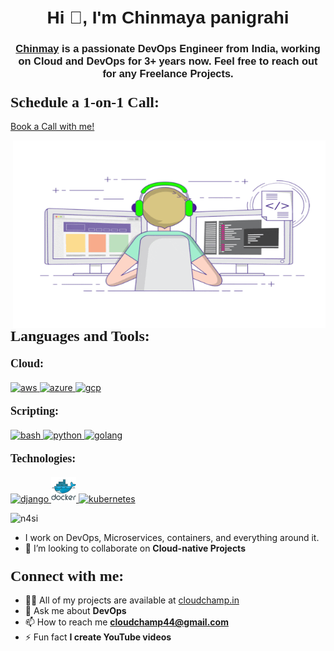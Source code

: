 <!-- Header Section -->
<h1 align="center"><font face="Arial">Hi 👋, I'm Chinmaya panigrahi</font></h1>
<h3 align="center"><font face="Arial"><a href="https://www.linkedin.com/in/chinmayk98/" target="_blank" rel="noreferrer">Chinmay</a> is a passionate DevOps Engineer from India, working on Cloud and DevOps for 3+ years now. Feel free to reach out for any Freelance Projects.</font></h3>

<!-- Schedule a 1-on-1 Call Section -->
<h3 align="left"><font size="+2" face="Verdana">Schedule a 1-on-1 Call:</font></h3>
<p align="left">
  <a href="https://topmate.io/nasiullha_chaudhari" target="_blank" rel="noreferrer"> Book a Call with me! </a>
</p>

<!-- GIF -->
<img align="right" height="300" width="500" src="https://raw.githubusercontent.com/mikonoid/mikonoid/main/images/gifs/coder3.gif" />

<!-- Languages and Tools Section -->
<h3 align="left"><font size="+2" face="Verdana">Languages and Tools:</font></h3>

<!-- Cloud Section -->
<h4><font size="+1" face="Tahoma">Cloud:</font></h4>
<p align="left">
<a href="[https://aws.amazon.com](https://aws.amazon.com/)" target="_blank" rel="noreferrer">
<img src="https://www.logigroup.com/images/Logo_aws.gif" alt="aws" width="100" height="80"/>
</a>
<a href="https://azure.microsoft.com/en-in/" target="_blank" rel="noreferrer">
<img src="https://www.vectorlogo.zone/logos/microsoft_azure/microsoft_azure-icon.svg" alt="azure" width="80" height="80"/>
</a>
<a href="[https://cloud.google.com](https://cloud.google.com/)" target="_blank" rel="noreferrer">
<img src="https://www.gend.co/hs-fs/hubfs/gcp-logo-cloud.png?width=730&name=gcp-logo-cloud.png" alt="gcp" width="80" height="80"/>
</a>
<!-- Add more cloud-related tools here -->
</p>

<!-- Scripting Section -->
<h4><font size="+1" face="Tahoma">Scripting:</font></h4>
<p align="left">
<a href="https://www.gnu.org/software/bash/" target="_blank" rel="noreferrer">
<img src="https://e7.pngegg.com/pngimages/330/276/png-clipart-bash-shell-script-bourne-shell-scripting-language-unix-shell-shell-rectangle-logo.png" alt="bash" width="100" height="100"/>
</a>
<a href="[https://www.python.org](https://www.python.org/)" target="_blank" rel="noreferrer">
<img src="https://i.giphy.com/media/KAq5w47R9rmTuvWOWa/giphy.webp" alt="python" width="100" height="100"/>
</a>
<a href="[https://golang.org](https://golang.org/)" target="_blank" rel="noreferrer">
<img src="https://perisync.com/images/gocc.gif" alt="golang" width="170" height="100"/>
</a>
</p>

<!-- Technologies Section -->
<h4><font size="+1" face="Tahoma">Technologies:</font></h4>
<p align="left">
<a href="https://www.djangoproject.com/" target="_blank" rel="noreferrer">
<img src="https://cdn.worldvectorlogo.com/logos/django.svg" alt="django" width="40" height="40"/>
</a>
<a href="https://www.docker.com/" target="_blank" rel="noreferrer">
<img src="https://raw.githubusercontent.com/devicons/devicon/master/icons/docker/docker-original-wordmark.svg" alt="docker" width="40" height="40"/>
</a>
<a href="https://kubernetes.io/" target="_blank" rel="noreferrer">
<img src="https://upload.wikimedia.org/wikipedia/commons/thumb/3/39/Kubernetes_logo_without_workmark.svg/2109px-Kubernetes_logo_without_workmark.svg.png" alt="kubernetes" width="40" height="40"/>
</a>

<!-- Stats and GitHub activity -->
<p align="left"> <img src="https://komarev.com/ghpvc/?username=n4si&label=Profile views&color=0e75b6&style=flat" alt="n4si" /> </p>

- I work on DevOps, Microservices, containers, and everything around it.
- 👯 I’m looking to collaborate on **Cloud-native Projects**

<!-- Contact Section -->
<h3 align="left"><font size="+2" face="Verdana">Connect with me:</font></h3>
<p align="left">
</p>

- 👨‍💻 All of my projects are available at [cloudchamp.in](https://www.notion.so/cloudchamp/cloudchamp.in)
- 💬 Ask me about **DevOps**
- 📫 How to reach me **[cloudchamp44@gmail.com](mailto:cloudchamp44@gmail.com)**
- ⚡ Fun fact **I create YouTube videos**
